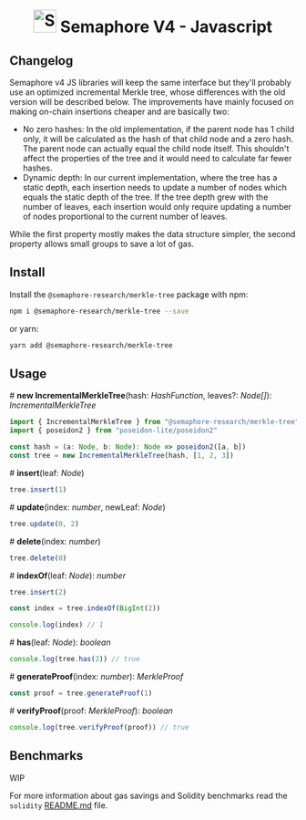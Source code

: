 <p align="center">
    <h1 align="center">
        <picture>
            <source media="(prefers-color-scheme: dark)" srcset="https://github.com/semaphore-protocol/website/blob/main/static/img/semaphore-icon-dark.svg">
            <source media="(prefers-color-scheme: light)" srcset="https://github.com/semaphore-protocol/website/blob/main/static/img/semaphore-icon.svg">
            <img width="40" alt="Semaphore icon." src="https://github.com/semaphore-protocol/website/blob/main/static/img/semaphore-icon.svg">
        </picture>
        Semaphore V4 - Javascript
    </h1>
</p>

## Changelog

Semaphore v4 JS libraries will keep the same interface but they'll probably use an optimized incremental Merkle tree, whose differences with the old version will be described below. The improvements have mainly focused on making on-chain insertions cheaper and are basically two:

* No zero hashes: In the old implementation, if the parent node has 1 child only, it will be calculated as the hash of that child node and a zero hash. The parent node can actually equal the child node itself. This shouldn't affect the properties of the tree and it would need to calculate far fewer hashes.
* Dynamic depth: In our current implementation, where the tree has a static depth, each insertion needs to update a number of nodes which equals the static depth of the tree. If the tree depth grew with the number of leaves, each insertion would only require updating a number of nodes proportional to the current number of leaves.

While the first property mostly makes the data structure simpler, the second property allows small groups to save a lot of gas.

## Install

Install the `@semaphore-research/merkle-tree` package with npm:

```bash
npm i @semaphore-research/merkle-tree --save
```

or yarn:

```bash
yarn add @semaphore-research/merkle-tree
```

## Usage

\# **new IncrementalMerkleTree**(hash: _HashFunction_, leaves?: _Node\[]_): _IncrementalMerkleTree_

```typescript
import { IncrementalMerkleTree } from "@semaphore-research/merkle-tree"
import { poseidon2 } from "poseidon-lite/poseidon2"

const hash = (a: Node, b: Node): Node => poseidon2([a, b])
const tree = new IncrementalMerkleTree(hash, [1, 2, 3])
```

\# **insert**(leaf: _Node_)

```typescript
tree.insert(1)
```

\# **update**(index: _number_, newLeaf: _Node_)

```typescript
tree.update(0, 2)
```

\# **delete**(index: _number_)

```typescript
tree.delete(0)
```

\# **indexOf**(leaf: _Node_): _number_

```typescript
tree.insert(2)

const index = tree.indexOf(BigInt(2))

console.log(index) // 1
```

\# **has**(leaf: _Node_): _boolean_

```typescript
console.log(tree.has(2)) // true
```

\# **generateProof**(index: _number_): _MerkleProof_

```typescript
const proof = tree.generateProof(1)
```

\# **verifyProof**(proof: _MerkleProof_): _boolean_

```typescript
console.log(tree.verifyProof(proof)) // true
```

## Benchmarks

WIP

For more information about gas savings and Solidity benchmarks read the `solidity` [README.md](https://github.com/semaphore-protocol/research/tree/main/solidity) file.
